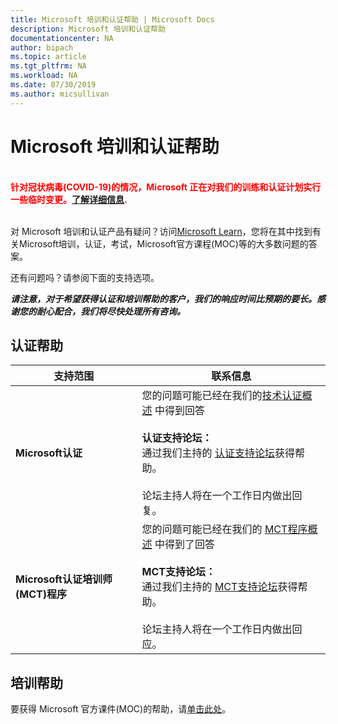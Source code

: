 ```yaml
---
title: Microsoft 培训和认证帮助 | Microsoft Docs
description: Microsoft 培训和认证帮助
documentationcenter: NA
author: bipach
ms.topic: article
ms.tgt_pltfrm: NA
ms.workload: NA
ms.date: 07/30/2019
ms.author: micsullivan
---
```

# Microsoft 培训和认证帮助

<div style='color&#58; red;'><strong><font color="red"><br/>针对冠状病毒(COVID-19)的情况，Microsoft 正在对我们的训练和认证计划实行一些临时变更。<a href='/learn/certifications/posts/an-important-update-on-microsoft-training-and-certification'>了解详细信息</a>.</font></strong><br/><br/></div>

对 Microsoft 培训和认证产品有疑问？访问[Microsoft Learn](/learn/certifications/)，您将在其中找到有关Microsoft培训，认证，考试，Microsoft官方课程(MOC)等的大多数问题的答案。

还有问题吗？请参阅下面的支持选项。

***请注意，对于希望获得认证和培训帮助的客户，我们的响应时间比预期的要长。感谢您的耐心配合，我们将尽快处理所有咨询。***

## 认证帮助

| 支持范围| 联系信息|
| ------------- | --- |
| **Microsoft认证** | 您的问题可能已经在我们的[技术认证概述](/learn/certifications/) 中得到回答<br/><br/> **认证支持论坛：**<Br/>通过我们主持的 [认证支持论坛](https://aka.ms/MCPForum)获得帮助。<br/> <br/>论坛主持人将在一个工作日内做出回复。|
| **Microsoft认证培训师(MCT)程序** | 您的问题可能已经在我们的 [MCT程序概述](/learn/certifications/mct-certification) 中得到了回答<br/><br/>**MCT支持论坛：**<Br/>通过我们主持的 [MCT支持论坛](https://aka.ms/MCTForum)获得帮助。<br/> <br/>论坛主持人将在一个工作日内做出回应。|

## 培训帮助

要获得 Microsoft 官方课件(MOC)的帮助，请[单击此处](https://docs.microsoft.com/learn/certifications/certification-and-training-help)。